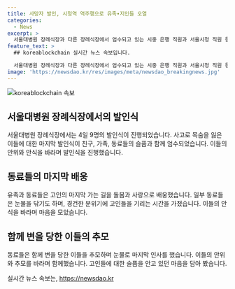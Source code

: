 ```yaml
---
title: 사망자 발인, 시청역 역주행으로 유족∙지인들 오열
categories:
  - News
excerpt: >
  서울대병원 장례식장과 다른 장례식장에서 엄수되고 있는 시중 은행 직원과 서울시청 직원 등 9명의 사망자들을 동료들과 유가족이 마지막으로 배웅하고 있다. 사고 당일 저녁을 같이 보낸 이들은 고인들의 발인을 위해 모인 것으로 전해졌으며, 특히 승진 발령을 받았던 박씨에 대한 안타까움이 크게 나타나고 있다. 또한, 사망자들을 추모하고 있는 시민들의 발길도 이어지고 있으며, 한 시민은 희생자들 모두 그곳에서는 아프지 않고 편히 쉬었으면 한다고 말했다.
feature_text: >
  ## koreablockchain 실시간 뉴스 속보입니다.

  서울대병원 장례식장과 다른 장례식장에서 엄수되고 있는 시중 은행 직원과 서울시청 직원 등 9명의 사망자들을 동료들과 유가족이 마지막으로 배웅하고 있다. 사고 당일 저녁을 같이 보낸 이들은 고인들의 발인을 위해 모인 것으로 전해졌으며, 특히 승진 발령을 받았던 박씨에 대한 안타까움이 크게 나타나고 있다. 또한, 사망자들을 추모하고 있는 시민들의 발길도 이어지고 있으며, 한 시민은 희생자들 모두 그곳에서는 아프지 않고 편히 쉬었으면 한다고 말했다.
image: 'https://newsdao.kr/res/images/meta/newsdao_breakingnews.jpg'
---
```


<p><img src="https://newsdao.kr/res/images/meta/newsdao_breakingnews.jpg" alt="koreablockchain 속보" /></p>

<h2 data-ke-size="size26">서울대병원 장례식장에서의 발인식</h2>

<p data-ke-size="size16">서울대병원 장례식장에서는 4일 9명의 발인식이 진행되었습니다. 사고로 목숨을 잃은 이들에 대한 마지막 발인식이 친구, 가족, 동료들의 슬픔과 함께 엄수되었습니다. 이들의 안위와 안식을 바라며 발인식을 진행했습니다.</p>

<h2 data-ke-size="size26">동료들의 마지막 배웅</h2>

<p data-ke-size="size16">유족과 동료들은 고인의 마지막 가는 길을 돌봄과 사랑으로 배웅했습니다. 일부 동료들은 눈물을 닦기도 하며, 경건한 분위기에 고인들을 기리는 시간을 가졌습니다. 이들의 안식을 바라며 마음을 모았습니다.</p>

<h2 data-ke-size="size26">함께 변을 당한 이들의 추모</h2>

<p data-ke-size="size16">동료들은 함께 변을 당한 이들을 추모하며 눈물로 마지막 인사를 했습니다. 이들의 안위와 추모를 바라며 함께했습니다. 고인들에 대한 슬픔을 안고 있던 마음을 담아 봤습니다.</p>
실시간 뉴스 속보는, <a href="https://newsdao.kr" rel="dofollow">https://newsdao.kr</a>


